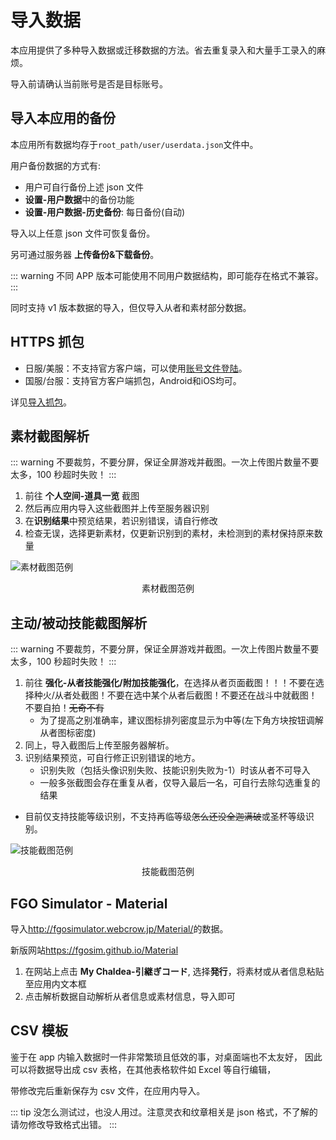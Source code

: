 # 导入数据

本应用提供了多种导入数据或迁移数据的方法。省去重复录入和大量手工录入的麻烦。

导入前请确认当前账号是否是目标账号。

## 导入本应用的备份

本应用所有数据均存于`root_path/user/userdata.json`文件中。

用户备份数据的方式有:

- 用户可自行备份上述 json 文件
- **设置-用户数据**中的备份功能
- **设置-用户数据-历史备份**: 每日备份(自动)

导入以上任意 json 文件可恢复备份。

另可通过服务器 **上传备份&下载备份**。

::: warning
不同 APP 版本可能使用不同用户数据结构，即可能存在格式不兼容。
:::

同时支持 v1 版本数据的导入，但仅导入从者和素材部分数据。

## HTTPS 抓包

- 日服/美服：不支持官方客户端，可以使用[账号文件登陆](./import_https/auto_login.md)。
- 国服/台服：支持官方客户端抓包，Android和iOS均可。

详见[导入抓包](./import_https/)。

## 素材截图解析

::: warning
不要裁剪，不要分屏，保证全屏游戏并截图。一次上传图片数量不要太多，100 秒超时失败！
:::

1. 前往 **个人空间-道具一览** 截图
2. 然后再应用内导入这些截图并上传至服务器识别
3. 在**识别结果**中预览结果，若识别错误，请自行修改
4. 检查无误，选择更新素材，仅更新识别到的素材，未检测到的素材保持原来数量

![素材截图范例](/images/item_recognition_example.webp)

<figcaption style="text-align:center">素材截图范例</figcaption>

## 主动/被动技能截图解析

::: warning
不要裁剪，不要分屏，保证全屏游戏并截图。一次上传图片数量不要太多，100 秒超时失败！
:::

1. 前往 **强化-从者技能强化/附加技能强化**，在选择从者页面截图！！！不要在选择种火/从者处截图！不要在选中某个从者后截图！不要还在战斗中就截图！不要自拍！~~无奇不有~~
   - 为了提高之别准确率，建议图标排列密度显示为中等(左下角方块按钮调解从者图标密度)
2. 同上，导入截图后上传至服务器解析。
3. 识别结果预览，可自行修正识别错误的地方。
   - 识别失败（包括头像识别失败、技能识别失败为-1）时该从者不可导入
   - 一般多张截图会存在重复从者，仅导入最后一名，可自行去除勾选重复的结果

- 目前仅支持技能等级识别，不支持再临等级~~怎么还没全迦满破~~或圣杯等级识别。

![技能截图范例](/images/skill_recognition_example.webp)

<figcaption style="text-align:center">技能截图范例</figcaption>

## FGO Simulator - Material

导入<http://fgosimulator.webcrow.jp/Material/>的数据。

新版网站<https://fgosim.github.io/Material>

1. 在网站上点击 **My Chaldea-引継ぎコード**, 选择**発行**，将素材或从者信息粘贴至应用内文本框
2. 点击解析数据自动解析从者信息或素材信息，导入即可

## CSV 模板

鉴于在 app 内输入数据时一件非常繁琐且低效的事，对桌面端也不太友好，
因此可以将数据导出成 csv 表格，在其他表格软件如 Excel 等自行编辑，

带修改完后重新保存为 csv 文件，在应用内导入。

::: tip
没怎么测试过，也没人用过。注意灵衣和纹章相关是 json 格式，不了解的请勿修改导致格式出错。
:::
